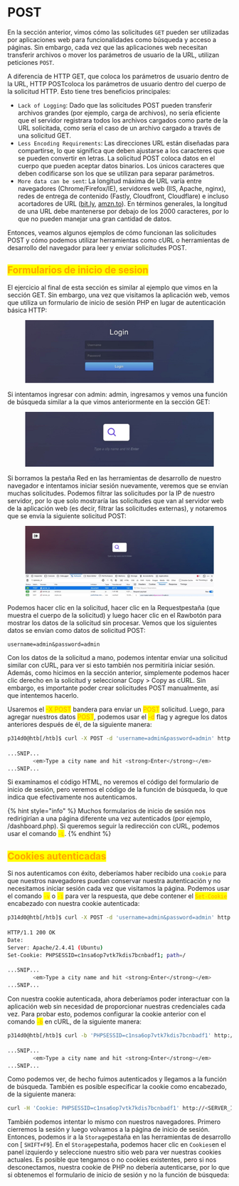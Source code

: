 # POST

En la sección anterior, vimos cómo las solicitudes `GET` pueden ser utilizadas por aplicaciones web para funcionalidades como búsqueda y acceso a páginas. Sin embargo, cada vez que las aplicaciones web necesitan transferir archivos o mover los parámetros de usuario de la URL, utilizan peticiones `POST`.

A diferencia de HTTP GET, que coloca los parámetros de usuario dentro de la URL, HTTP POSTcoloca los parámetros de usuario dentro del cuerpo de la solicitud HTTP. Esto tiene tres beneficios principales:

* `Lack of Logging`: Dado que las solicitudes POST pueden transferir archivos grandes (por ejemplo, carga de archivos), no sería eficiente que el servidor registrara todos los archivos cargados como parte de la URL solicitada, como sería el caso de un archivo cargado a través de una solicitud GET.
* `Less Encoding Requirements`: Las direcciones URL están diseñadas para compartirse, lo que significa que deben ajustarse a los caracteres que se pueden convertir en letras. La solicitud POST coloca datos en el cuerpo que pueden aceptar datos binarios. Los únicos caracteres que deben codificarse son los que se utilizan para separar parámetros.
* `More data can be sent`: La longitud máxima de URL varía entre navegadores (Chrome/Firefox/IE), servidores web (IIS, Apache, nginx), redes de entrega de contenido (Fastly, Cloudfront, Cloudflare) e incluso acortadores de URL ([bit.ly](http://bit.ly), [amzn.to](http://amzn.to)). En términos generales, la longitud de una URL debe mantenerse por debajo de los 2000 caracteres, por lo que no pueden manejar una gran cantidad de datos.

Entonces, veamos algunos ejemplos de cómo funcionan las solicitudes POST y cómo podemos utilizar herramientas como cURL o herramientas de desarrollo del navegador para leer y enviar solicitudes POST.



## <mark style="color:orange;">Formularios de inicio de sesion</mark>

El ejercicio al final de esta sección es similar al ejemplo que vimos en la sección GET. Sin embargo, una vez que visitamos la aplicación web, vemos que utiliza un formulario de inicio de sesión PHP en lugar de autenticación básica HTTP:

<figure><img src="../../.gitbook/assets/image (8).jpeg" alt=""><figcaption></figcaption></figure>

Si intentamos ingresar con admin: admin, ingresamos y vemos una función de búsqueda similar a la que vimos anteriormente en la sección GET:

<figure><img src="../../.gitbook/assets/image.jpeg" alt=""><figcaption></figcaption></figure>

Si borramos la pestaña Red en las herramientas de desarrollo de nuestro navegador e intentamos iniciar sesión nuevamente, veremos que se envían muchas solicitudes. Podemos filtrar las solicitudes por la IP de nuestro servidor, por lo que solo mostraría las solicitudes que van al servidor web de la aplicación web (es decir, filtrar las solicitudes externas), y notaremos que se envía la siguiente solicitud POST:

<figure><img src="../../.gitbook/assets/image (7).jpeg" alt=""><figcaption></figcaption></figure>

Podemos hacer clic en la solicitud, hacer clic en la Requestpestaña (que muestra el cuerpo de la solicitud) y luego hacer clic en el Rawbotón para mostrar los datos de la solicitud sin procesar. Vemos que los siguientes datos se envían como datos de solicitud POST:

```
username=admin&password=admin
```

Con los datos de la solicitud a mano, podemos intentar enviar una solicitud similar con cURL, para ver si esto también nos permitiría iniciar sesión. Además, como hicimos en la sección anterior, simplemente podemos hacer clic derecho en la solicitud y seleccionar Copy > Copy as cURL. Sin embargo, es importante poder crear solicitudes POST manualmente, así que intentemos hacerlo.



Usaremos el <mark style="color:orange;">-X POST</mark> bandera para enviar un <mark style="color:orange;">POST</mark> solicitud. Luego, para agregar nuestros datos <mark style="color:orange;">POST</mark>, podemos usar el <mark style="color:orange;">-d</mark> flag y agregue los datos anteriores después de él, de la siguiente manera:

```bash
p314d0@htb[/htb]$ curl -X POST -d 'username=admin&password=admin' http://<SERVER_IP>:<PORT>/

...SNIP...
        <em>Type a city name and hit <strong>Enter</strong></em>
...SNIP...
```

Si examinamos el código HTML, no veremos el código del formulario de inicio de sesión, pero veremos el código de la función de búsqueda, lo que indica que efectivamente nos autenticamos.

{% hint style="info" %}
Muchos formularios de inicio de sesión nos redirigirían a una página diferente una vez autenticados (por ejemplo, /dashboard.php). Si queremos seguir la redirección con cURL, podemos usar el comando <mark style="color:orange;">`-L`</mark>.
{% endhint %}



## <mark style="color:orange;">Cookies autenticadas</mark>

Si nos autenticamos con éxito, deberíamos haber recibido una `cookie` para que nuestros navegadores puedan conservar nuestra autenticación y no necesitamos iniciar sesión cada vez que visitamos la página. Podemos usar el comando <mark style="color:orange;">`-v`</mark> o  <mark style="color:orange;">`-i`</mark>  para ver la respuesta, que debe contener el <mark style="color:orange;">`Set-Cookie`</mark> encabezado con nuestra cookie autenticada:

```bash
p314d0@htb[/htb]$ curl -X POST -d 'username=admin&password=admin' http://<SERVER_IP>:<PORT>/ -i

HTTP/1.1 200 OK
Date: 
Server: Apache/2.4.41 (Ubuntu)
Set-Cookie: PHPSESSID=c1nsa6op7vtk7kdis7bcnbadf1; path=/

...SNIP...
        <em>Type a city name and hit <strong>Enter</strong></em>
...SNIP...
```

Con nuestra cookie autenticada, ahora deberíamos poder interactuar con la aplicación web sin necesidad de proporcionar nuestras credenciales cada vez. Para probar esto, podemos configurar la cookie anterior con el comando <mark style="color:orange;">`-b`</mark> en cURL, de la siguiente manera:

```bash
p314d0@htb[/htb]$ curl -b 'PHPSESSID=c1nsa6op7vtk7kdis7bcnbadf1' http://<SERVER_IP>:<PORT>/

...SNIP...
        <em>Type a city name and hit <strong>Enter</strong></em>
...SNIP...
```

Como podemos ver, de hecho fuimos autenticados y llegamos a la función de búsqueda. También es posible especificar la cookie como encabezado, de la siguiente manera:

```bash
curl -H 'Cookie: PHPSESSID=c1nsa6op7vtk7kdis7bcnbadf1' http://<SERVER_IP>:<PORT>/
```

También podemos intentar lo mismo con nuestros navegadores. Primero cierremos la sesión y luego volvamos a la página de inicio de sesión. Entonces, podemos ir a la `Storage`pestaña en las herramientas de desarrollo con \[ `SHIFT+F9`]. En el `Storage`pestaña, podemos hacer clic en `Cookies`en el panel izquierdo y seleccione nuestro sitio web para ver nuestras cookies actuales. Es posible que tengamos o no cookies existentes, pero si nos desconectamos, nuestra cookie de PHP no debería autenticarse, por lo que si obtenemos el formulario de inicio de sesión y no la función de búsqueda:

